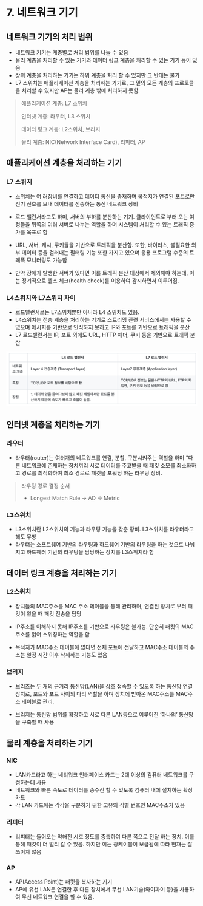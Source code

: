 # 7. 네트워크 기기

## 네트워크 기기의 처리 범위
- 네트워크 기기는 계층별로 처리 범위를 나눌 수 있음
- 물리 계층을 처리할 수 있는 기기와 데이터 링크 계층을 처리할 수 있는 기기 등이 있음
- 상위 계층을 처리하는 기기는 하위 계층을 처리 할 수 있지만 그 반대는 불가
- L7 스위치는 애플리케이션 계층을 처리하는 기기로, 그 밑의 모든 계층의 프로토콜을 처리할 수 있지만 AP는 물리 계층 밖에 처리하지 못함.

> 애플리케이션 계층: L7 스위치
> 
> 인터넷 계층: 라우터, L3 스위치
> 
> 데이터 링크 계층: L2스위치, 브리지
> 
> 물리 계층: NIC(Network Interface Card), 리피터, AP

## 애플리케이션 계층을 처리하는 기기
### L7 스위치
- 스위치는 여 러장비를 연결하고 데이터 통신을 중재하며 목적지가 연결된 포트로만 전기 신호를 보내 데이터를 전송하는 통신 네트워크 장비

- 로드 밸런서라고도 하며, 서버의 부하를 분산하는 기기. 클라이언트로 부터 오는 여청들을 뒤쪽의 여러 서버로 나누는 역할을 하며 시스템이 처리할 수 있는 트래픽 증가를 목표로 함

- URL, 서버, 캐시, 쿠키들을 기반으로 트래픽을 분산함. 또한, 바이러스, 불필요한 외부 데이터 등을 걸러내는 필터링 기능 또한 가지고 있으며 응용 프로그램 수준의 트래픅 모니터링도 가능함

- 만약 장애가 발생한 서버가 있다면 이를 트래픽 분산 대상에서 제외해야 하는데, 이는 정기적으로 헬스 체크(health check)를 이용하여 감시하면서 이루어짐.

### L4스위치와 L7스위치 차이
- 로드밸런서로는 L7스위치뿐만 아니라 L4 스위치도 있음. 
- L4스위치는 전송 계층을 처리하는 기기로 스트리밍 관련 서비스에서는 사용할 수 없으며 메시지를 기반으로 인식하지 못하고 IP와 포트를 기반으로 트래픽을 분산
- L7 로드밸런서는 IP, 포트 외에도 URL, HTTP 헤더, 쿠키 등을 기반으로 트래픽 분산

![Alt text](image-15.png)

## 인터넷 계층을 처리하는 기기

### 라우터
- 라우터(router)는 여러개의 네트워크를 연결, 분할, 구분시켜주는 역할을 하며 “다른 네트워크에 존재하는 장치끼리 서로 데이터를 주고받을 때 패킷 소모를 최소화하고 경로를 최적화하여 최소 경로로 패킷을 포워딩 하는 라우팅 장비.

> 라우팅 경로 결정 순서
> 
> - Longest Match Rule → AD → Metric

### L3스위치
- L3스위치란 L2스위치의 기능과 라우팅 기능을 갖춘 장비. L3스위치를 라우터라고 해도 무방
- 라우터는 소프트웨어 기반의 라우팅과 하드웨어 기반의 라우팅을 하는 것으로 나눠지고 하드웨러 기반의 라우팅을 담당하는 장치를 L3스위치라 함

## 데이터 링크 계층을 처리하는 기기
### L2스위치
- 장치들의 MAC주소를 MAC 주소 테이블을 통해 관리하며, 연결된 장치로 부터 패킷이 왔을 때 패킷 전송을 담당

- IP주소를 이해하지 못해 IP주소를 기반으로 라우팅은 불가능. 단순히 패킷의 MAC주소를 읽어 스위칭하는 역할을 함

- 목적지가 MAC주소 테이블에 없다면 전체 포트에 전달하고 MAC주소 테이블의 주소는 일정 시간 이후 삭제하는 기능도 있음

### 브리지
- 브리즈는 두 개의 근거리 통신망(LAN)을 상호 접속할 수 있도록 하는 통신망 연결 장치로, 포트와 포트 사이의 다리 역할을 하며 장치에 받아온 MAC주소를 MAC주소 테이블로 관리.

- 브리지는 통신망 범위를 확장하고 서로 다른 LAN등으로 이루어진 ‘하나의’ 통신망을 구축할 때 사용

## 물리 계층을 처리하는 기기
### NIC
- LAN카드라고 하는 네티워크 인터페이스 카드는 2대 이상의 컴퓨터 네트워크를 구성하는데 사용
- 네트워크와 빠른 속도로 데이터를 송수신 할 수 있도록 컴퓨터 내에 설치하는 확장 카드
- 각 LAN 카드에는 각각을 구분하기 위한 고유의 식별 번호인 MAC주소가 있음

### 리피터
- 리피터는 들어오는 약해진 시호 정도를 증촉하여 다른 쪽으로 전달 하는 장치. 이를 통해 패킷이 더 멀리 갈 수 있음. 하지만 이는 광케이블이 보급됨에 따라 현재는 잘 쓰이지 않음

### AP
- AP(Access Point)는 패킷을 복사하는 기기
- AP에 유선 LAN은 연결한 후 다른 장치에서 무선 LAN기술(와이파이 등)을 사용하여 무선 네트워크 연결을 할 수 있음.
